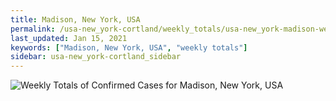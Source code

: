 ```yaml
---
title: Madison, New York, USA
permalink: /usa-new_york-cortland/weekly_totals/usa-new_york-madison-weekly_totals.html
last_updated: Jan 15, 2021
keywords: ["Madison, New York, USA", "weekly totals"]
sidebar: usa-new_york-cortland_sidebar
---
```


![Weekly Totals of Confirmed Cases for Madison, New York, USA](/covid_tracker/images/graphs/usa-new_york-madison-weekly_totals_graph.png)
